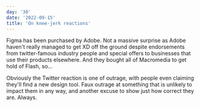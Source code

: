 ```yaml
---
day: '30'
date: '2022-09-15'
title: 'On knee-jerk reactions'
---
```


Figma has been purchased by Adobe. Not a massive surprise as Adobe haven't really managed to get XD off the ground despite endorsements from twitter-famous industry people and special offers to businesses that use their products elsewhere. And they bought all of Macromedia to get hold of Flash, so...

Obviously the Twitter reaction is one of outrage, with people even claiming they'll find a new design tool. Faux outrage at something that is unlikely to impact them in any way, and another excuse to show just how correct they are. Always.
